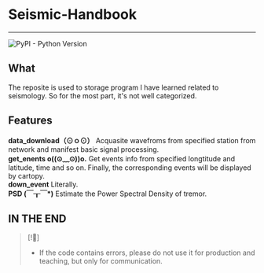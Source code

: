 # Seismic-Handbook
___
![PyPI - Python Version](https://img.shields.io/pypi/pyversions/swprocess)

## What
The reposite is used to storage program I have learned related to seismology. So for the most part, it's not well categorized. 

## Features


**data_download（⊙ｏ⊙）** Acquasite wavefroms from specified station from network and manifest basic signal processing.   
**get_enents o((⊙﹏⊙))o.** Get events info from specified longtitude and latitude, time and so on. Finally, the corresponding events will be displayed by cartopy.   
**down_event** Literally.   
**PSD (￣┰￣*)** Estimate the Power Spectral Density of tremor.   
 

## IN THE END
>[!📣]
> - If the code contains errors, please do not use it for production and teaching, but only for communication.   

